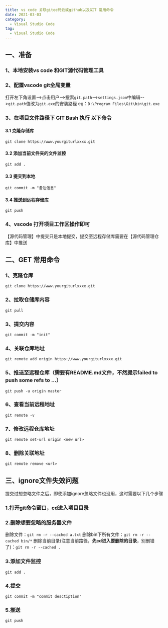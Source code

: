 ```yaml
---
title: vs code 关联gitee码云或github以及GIT 常用命令
date: 2021-03-03
category:
  - Visual Studio Code
tag:
  - Visual Studio Code
---
```


<!-- more -->

## 一、准备

### 1、本地安装vs code 和GIT源代码管理工具

### 2、配置vscode git全局变量
打开左下角设置-->点击用户-->搜索`git.path`-->`settings.json`中编辑-->`git.path`值改为`git.exe`的安装路径  eg：`D:\Program Files\Git\bin\git.exe`
### 3、在项目文件路径下 GIT Bash 执行 以下命令
#### 3.1 克隆存储库
`git clone https://www.yourgiturlxxxx.git`
#### 3.2 添加当前文件夹的文件监控
`git add .`
#### 3.3 提交到本地
`git commit -m "备注信息"`
#### 3.4 推送到远程存储库
`git push`
### 4、vscode 打开项目工作区操作即可
【源代码管理】中提交只是本地提交，提交至远程存储库需要在【源代码管理仓库】中推送

## 二、GET 常用命令
### 1、克隆仓库
`git clone https://www.yourgiturlxxxx.git`
### 2、拉取仓储库内容
`git pull`
### 3、提交内容
`git commit -m "init"`
### 4、关联仓库地址
`git remote add origin https://www.yourgiturlxxxx.git`
### 5、推送至远程仓库（需要有README.md文件，不然提示failed to push some refs to ...）
`git push -u origin master`
### 6、查看当前远程地址
`git remote -v`
### 7、修改远程仓库地址
`git remote set-url origin <new url>`
### 8、删除关联地址
`git remote remove <url>`

## 三、ignore文件失效问题

提交过想忽略文件之后，即使添加ignore忽略文件也没用，这时需要以下几个步骤
### 1.打开git命令窗口，cd进入项目目录
### 2.删除想要忽略的服务器文件
删除文件：`git rm -r --cached a.txt`
删除bin下所有文件：`git rm -r --cached bin/*`
删除当前目录(注意当前路径，**先cd进入要删除的目录**，别删错了)：`git rm -r --cached .`
### 3.添加文件监控
`git add .`
### 4.提交
`git commit -m "commit desctiption"`
### 5.推送
`git push`